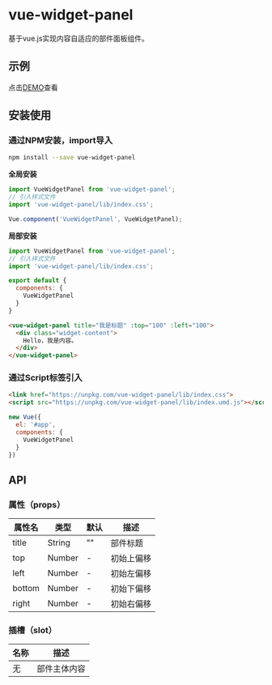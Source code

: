 # vue-widget-panel

基于vue.js实现内容自适应的部件面板组件。

## 示例

点击[DEMO](https://imkch.github.io/vue-widget-panel/dist/index.html)查看

## 安装使用

### 通过NPM安装，import导入

``` bash
npm install --save vue-widget-panel
```
**全局安装**
``` javascript
import VueWidgetPanel from 'vue-widget-panel';
// 引入样式文件
import 'vue-widget-panel/lib/index.css';

Vue.component('VueWidgetPanel', VueWidgetPanel);
```

**局部安装**
``` javascript
import VueWidgetPanel from 'vue-widget-panel';
// 引入样式文件
import 'vue-widget-panel/lib/index.css';

export default {
  components: {
    VueWidgetPanel
  }
}
```

``` html
<vue-widget-panel title="我是标题" :top="100" :left="100">
  <div class="widget-content">
    Hello，我是内容。
  </div>
</vue-widget-panel>
```

### 通过Script标签引入

``` html
<link href="https://unpkg.com/vue-widget-panel/lib/index.css">
<script src="https://unpkg.com/vue-widget-panel/lib/index.umd.js"></script>
```

``` javascript
new Vue({
  el: '#app',
  components: {
    VueWidgetPanel
  }
})
```

## API

### 属性（props）

| 属性名         | 类型   | 默认 | 描述               |
| -------------- | ------ | ---- | ------------------ |
| title       | String  | "" | 部件标题 |
| top | Number | - | 初始上偏移 |
| left            | Number | - | 初始左偏移      |
| bottom | Number | - | 初始下偏移 |
| right | Number | - | 初始右偏移 |

### 插槽（slot）

| 名称 | 描述         |
| ---- | ------------ |
| 无   | 部件主体内容 |


